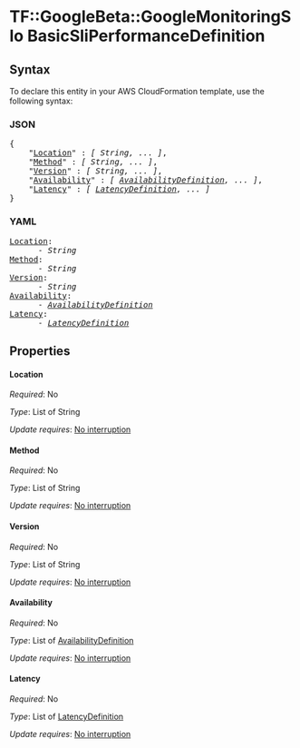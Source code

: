 # TF::GoogleBeta::GoogleMonitoringSlo BasicSliPerformanceDefinition

## Syntax

To declare this entity in your AWS CloudFormation template, use the following syntax:

### JSON

<pre>
{
    "<a href="#location" title="Location">Location</a>" : <i>[ String, ... ]</i>,
    "<a href="#method" title="Method">Method</a>" : <i>[ String, ... ]</i>,
    "<a href="#version" title="Version">Version</a>" : <i>[ String, ... ]</i>,
    "<a href="#availability" title="Availability">Availability</a>" : <i>[ <a href="availabilitydefinition.md">AvailabilityDefinition</a>, ... ]</i>,
    "<a href="#latency" title="Latency">Latency</a>" : <i>[ <a href="latencydefinition.md">LatencyDefinition</a>, ... ]</i>
}
</pre>

### YAML

<pre>
<a href="#location" title="Location">Location</a>: <i>
      - String</i>
<a href="#method" title="Method">Method</a>: <i>
      - String</i>
<a href="#version" title="Version">Version</a>: <i>
      - String</i>
<a href="#availability" title="Availability">Availability</a>: <i>
      - <a href="availabilitydefinition.md">AvailabilityDefinition</a></i>
<a href="#latency" title="Latency">Latency</a>: <i>
      - <a href="latencydefinition.md">LatencyDefinition</a></i>
</pre>

## Properties

#### Location

_Required_: No

_Type_: List of String

_Update requires_: [No interruption](https://docs.aws.amazon.com/AWSCloudFormation/latest/UserGuide/using-cfn-updating-stacks-update-behaviors.html#update-no-interrupt)

#### Method

_Required_: No

_Type_: List of String

_Update requires_: [No interruption](https://docs.aws.amazon.com/AWSCloudFormation/latest/UserGuide/using-cfn-updating-stacks-update-behaviors.html#update-no-interrupt)

#### Version

_Required_: No

_Type_: List of String

_Update requires_: [No interruption](https://docs.aws.amazon.com/AWSCloudFormation/latest/UserGuide/using-cfn-updating-stacks-update-behaviors.html#update-no-interrupt)

#### Availability

_Required_: No

_Type_: List of <a href="availabilitydefinition.md">AvailabilityDefinition</a>

_Update requires_: [No interruption](https://docs.aws.amazon.com/AWSCloudFormation/latest/UserGuide/using-cfn-updating-stacks-update-behaviors.html#update-no-interrupt)

#### Latency

_Required_: No

_Type_: List of <a href="latencydefinition.md">LatencyDefinition</a>

_Update requires_: [No interruption](https://docs.aws.amazon.com/AWSCloudFormation/latest/UserGuide/using-cfn-updating-stacks-update-behaviors.html#update-no-interrupt)

